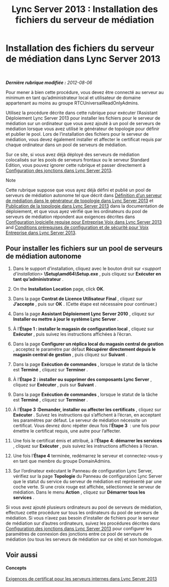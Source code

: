 ﻿---
title: 'Lync Server 2013 : Installation des fichiers du serveur de médiation'
TOCTitle: Installation des fichiers du serveur de médiation
ms:assetid: f0f7dd15-58e1-40fd-aa7e-6db50ceafacd
ms:mtpsurl: https://technet.microsoft.com/fr-fr/library/Gg412998(v=OCS.15)
ms:contentKeyID: 49299312
ms.date: 05/20/2016
mtps_version: v=OCS.15
ms.translationtype: HT
---

# Installation des fichiers du serveur de médiation dans Lync Server 2013

 

_**Dernière rubrique modifiée :** 2012-08-06_

Pour mener à bien cette procédure, vous devez être connecté au serveur au minimum en tant qu’administrateur local et utilisateur de domaine appartenant au moins au groupe RTCUniversalReadOnlyAdmins.

Utilisez la procédure décrite dans cette rubrique pour exécuter l’Assistant Déploiement Lync Server 2013 pour installer les fichiers pour le serveur de médiation sur un ordinateur que vous avez ajouté à un pool de serveurs de médiation lorsque vous avez utilisé le générateur de topologie pour définir et publier le pool. Lors de l’installation des fichiers pour le serveur de médiation, vous devez également installer et affecter le certificat requis par chaque ordinateur dans un pool de serveurs de médiation.

Sur ce site, si vous avez déjà déployé des serveurs de médiation colocalisés sur les pools de serveurs frontaux ou le serveur Standard Edition, vous pouvez ignorer cette rubrique et passer directement à [Configuration des jonctions dans Lync Server 2013](lync-server-2013-configuring-trunks.md).

> [!NOTE]  
> Cette rubrique suppose que vous ayez déjà défini et publié un pool de serveurs de médiation autonome tel que décrit dans <a href="lync-server-2013-define-a-mediation-server-in-topology-builder.md">Définition d’un serveur de médiation dans le générateur de topologie dans Lync Server 2013</a> et <a href="lync-server-2013-publish-the-topology.md">Publication de la topologie dans Lync Server 2013</a> dans la documentation de déploiement, et que vous ayez vérifié que les ordinateurs du pool de serveurs de médiation répondent aux exigences décrites dans <a href="lync-server-2013-software-prerequisites-for-enterprise-voice.md">Configuration logicielle requise pour Entreprise Voix dans Lync Server 2013</a> and <a href="lync-server-2013-security-and-configuration-prerequisites-for-enterprise-voice.md">Conditions prérequises de configuration et de sécurité pour Voix Entreprise dans Lync Server 2013</a>.

## Pour installer les fichiers sur un pool de serveurs de médiation autonome

1.  Dans le support d’installation, cliquez avec le bouton droit sur *\<support d’installation\>* **\\Setup\\amd64\\Setup.exe** , puis cliquez sur **Exécuter en tant qu’administrateur** .

2.  On the **Installation Location** page, click **OK**.

3.  Dans la page **Contrat de Licence Utilisateur Final** , cliquez sur **J’accepte** , puis sur **OK** . (Cette étape est nécessaire pour continuer.)

4.  Dans la page **Assistant Déploiement Lync Server 2010** , cliquez sur **Installer ou mettre à jour le système Lync Server** .

5.  À l’**Étape 1 : installer le magasin de configuration local** , cliquez sur **Exécuter** , puis suivez les instructions affichées à l’écran.

6.  Dans la page **Configurer un réplica local du magasin central de gestion** , acceptez le paramètre par défaut **Récupérer directement depuis le magasin central de gestion** , puis cliquez sur **Suivant** .

7.  Dans la page **Exécution de commandes** , lorsque le statut de la tâche est **Terminé** , cliquez sur **Terminer** .

8.  À l’**Étape 2 : installer ou supprimer des composants Lync Server** , cliquez sur **Exécuter** , puis sur **Suivant** .

9.  Dans la page **Exécution de commandes** , lorsque le statut de la tâche est **Terminé** , cliquez sur **Terminer** .

10. À l’**Étape 3 :Demander, installer ou affecter les certificats** , cliquez sur **Exécuter** . Suivez les instructions qui s’affichent à l’écran, en acceptant les paramètres par défaut. Le serveur de médiation nécessite un certificat. Vous devrez donc répéter deux fois l’**Étape 3**  : une fois pour émettre le certificat requis, une autre pour l’affecter.

11. Une fois le certificat émis et attribué, à l’**Étape 4: démarrer les services** , cliquez sur **Exécuter** , puis suivez les instructions affichées à l’écran.

12. Une fois l’**Étape 4** terminée, redémarrez le serveur et connectez-vous-y en tant que membre du groupe DomainAdmins.

13. Sur l’ordinateur exécutant le Panneau de configuration Lync Server, vérifiez sur la page **Topologie** du Panneau de configuration Lync Server que le statut du service du serveur de médiation est représenté par une coche verte. Si une croix rouge est affichée, sélectionnez le serveur de médiation. Dans le menu **Action** , cliquez sur **Démarrer tous les services** .

Si vous avez ajouté plusieurs ordinateurs au pool de serveurs de médiation, effectuez cette procédure sur tous les ordinateurs du pool de serveurs de médiation. Si vous n’avez pas besoin d’installer de fichiers pour le serveur de médiation sur d’autres ordinateurs, suivez les procédures décrites dans [Configuration des jonctions dans Lync Server 2013](lync-server-2013-configuring-trunks.md) pour configurer les paramètres de connexion des jonctions entre ce pool de serveurs de médiation (ou tous les serveurs de médiation sur ce site) et son homologue.

## Voir aussi

#### Concepts

[Exigences de certificat pour les serveurs internes dans Lync Server 2013](lync-server-2013-certificate-requirements-for-internal-servers.md)

